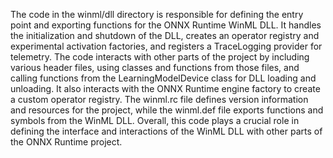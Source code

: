 The code in the winml/dll directory is responsible for defining the entry point and exporting functions for the ONNX Runtime WinML DLL. It handles the initialization and shutdown of the DLL, creates an operator registry and experimental activation factories, and registers a TraceLogging provider for telemetry. The code interacts with other parts of the project by including various header files, using classes and functions from those files, and calling functions from the LearningModelDevice class for DLL loading and unloading. It also interacts with the ONNX Runtime engine factory to create a custom operator registry. The winml.rc file defines version information and resources for the project, while the winml.def file exports functions and symbols from the WinML DLL. Overall, this code plays a crucial role in defining the interface and interactions of the WinML DLL with other parts of the ONNX Runtime project.